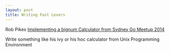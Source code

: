 ```yaml
---
layout: post
title: Writing Fast Lexers
---
```


Rob Pikes [Implementing a bignum Calculator from Sydney Go Meetup 2014](https://www.youtube.com/watch?v=PXoG0WX0r_E)

Write something like his ivy or his hoc calculator from Unix Programming Environment